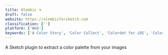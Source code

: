 ```yaml
---
title: Alembic ⚗️
draft: false 
website: https://alembicforsketch.com
classification: ['']
platform: ['Web']
keywords: ['A Color Story', 'Color Collect', 'Colordot for iOS', 'Colordrop', 'Coloree', 'Cone', 'Data Color Picker', 'Drop', 'Flat UI Colors', 'Klart.io Colors', 'LOL Colors', 'Litur', 'Pickr', 'React Color', 'Swatcher', 'Swatches', 'neon']
---
```

A Sketch plugin to extract a color palette from your images